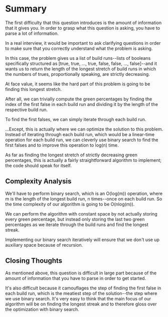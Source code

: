 # Summary

The first difficulty that this question introduces is the amount of information that it gives you. In order to grasp what this question is asking, you have to parse a lot of information.

In a real interview, it would be important to ask clarifying questions in order to make sure that you correctly understand what the problem is asking.

In this case, the problem gives us a list of build runs--lists of booleans specifically structured as [true, true, ..., true, false, false, ..., false]--and it wants us to return the length of the longest stretch of build runs in which the numbers of trues, proportionally speaking, are strictly decreasing.

At face value, it seems like the hard part of this problem is going to be finding this longest stretch.

After all, we can trivially compute the green percentages by finding the index of the first false in each build run and dividing it by the length of the respective build run.

To find the first falses, we can simply iterate through each build run.

...Except, this is actually where we can optimize the solution to this problem. Instead of iterating through each build run, which would be a linear-time operation for each build run, we can cleverly use binary search to find the first falses and to improve this operation to log(n) time.

As far as finding the longest stretch of strictly decreasing green percentages, this is actually a fairly straightforward algorithm to implement; the code should speak for itself.

## Complexity Analysis

We'll have to perform binary search, which is an O(log(m)) operation, where m is the length of the longest build run, n times--once on each build run. So the time complexity of our algorithm is going to be O(nlog(m)).

We can perform the algorithm with constant space by not actually storing every green percentage, but instead only storing the last two green percentages as we iterate through the build runs and find the longest streak.

Implementing our binary search iteratively will ensure that we don't use up auxiliary space because of recursion.

## Closing Thoughts

As mentioned above, this question is difficult in large part because of the amount of information that you have to parse in order to get started.

It's also difficult because it camouflages the step of finding the first false in each build run, which is the meatiest step of the solution--the step where we use binary search. It's very easy to think that the main focus of our algorithm will be on finding the longest streak and to therefore gloss over the optimization with binary search.
